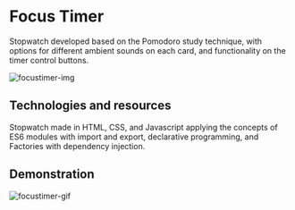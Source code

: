 # Focus Timer
Stopwatch developed based on the Pomodoro study technique, with options for different ambient sounds on each card, and functionality on the timer control buttons.

![focustimer-img](https://user-images.githubusercontent.com/105971989/215110016-81ff2a36-3a92-4f8b-a20e-85b636930324.png)

## Technologies and resources

Stopwatch made in HTML, CSS, and Javascript applying the concepts of ES6 modules with import and export, declarative programming, and Factories with dependency injection.

## Demonstration

![focustimer-gif](https://user-images.githubusercontent.com/105971989/205838416-9e0904c9-80dc-4958-9a2a-77eef5bc2f15.gif)

